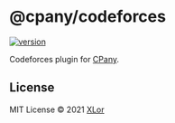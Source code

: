 # @cpany/codeforces

[![version](https://img.shields.io/npm/v/@cpany/codeforces?color=rgb%2850%2C203%2C86%29&label=cpany)](https://www.npmjs.com/package/@cpany/codeforces)

Codeforces plugin for [CPany](https://github.com/yjl9903/CPany).

## License

MIT License © 2021 [XLor](https://github.com/yjl9903)
